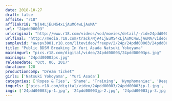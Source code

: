 ```yaml
---
date: 2018-10-27
draft: false
affsite: "r18"
afflinkr18: "NjA4LjEuMS4xLjAuMC4wLjAuMA"
url: "24pdd00003"
urloriginal: "http://www.r18.com/videos/vod/movies/detail/-/id=24pdd00003"
urlfinal: "http://media.r18.com/track/NjA4LjEuMS4xLjAuMC4wLjAuMA/videos/vod/movies/detail/-/id=24pdd00003"
samplevid: "awspv3001.r18.com/litevideo/freepv/2/24p/24pdd00003/24pdd00003_dmb_w.mp4"
title: "Public BDSM Breaking In Yuri Asada Natsuki Yokoyama"
mainimgurl: "pics.r18.com/digital/video/24pdd00003/24pdd00003ps.jpg"
mainimgs: "24pdd00003ps.jpg"
releasedate: "Oct. 06, 2017"
duration: 120
productioncomp: "Dream Ticket"
girls: ['Natsuki Yokoyama', 'Yuri Asada']
categories: ['Ropes & Ties', 'Shame', 'Training', 'Nymphomaniac', 'Deep Throat', 'Hi-Def']
imgurls: ['pics.r18.com/digital/video/24pdd00003/24pdd00003jp-1.jpg', 'pics.r18.com/digital/video/24pdd00003/24pdd00003jp-2.jpg', 'pics.r18.com/digital/video/24pdd00003/24pdd00003jp-3.jpg', 'pics.r18.com/digital/video/24pdd00003/24pdd00003jp-4.jpg', 'pics.r18.com/digital/video/24pdd00003/24pdd00003jp-5.jpg', 'pics.r18.com/digital/video/24pdd00003/24pdd00003jp-6.jpg', 'pics.r18.com/digital/video/24pdd00003/24pdd00003jp-7.jpg', 'pics.r18.com/digital/video/24pdd00003/24pdd00003jp-8.jpg', 'pics.r18.com/digital/video/24pdd00003/24pdd00003jp-9.jpg', 'pics.r18.com/digital/video/24pdd00003/24pdd00003jp-10.jpg', 'pics.r18.com/digital/video/24pdd00003/24pdd00003jp-11.jpg', 'pics.r18.com/digital/video/24pdd00003/24pdd00003jp-12.jpg', 'pics.r18.com/digital/video/24pdd00003/24pdd00003jp-13.jpg', 'pics.r18.com/digital/video/24pdd00003/24pdd00003jp-14.jpg', 'pics.r18.com/digital/video/24pdd00003/24pdd00003jp-15.jpg', 'pics.r18.com/digital/video/24pdd00003/24pdd00003jp-16.jpg', 'pics.r18.com/digital/video/24pdd00003/24pdd00003jp-17.jpg', 'pics.r18.com/digital/video/24pdd00003/24pdd00003jp-18.jpg', 'pics.r18.com/digital/video/24pdd00003/24pdd00003jp-19.jpg', 'pics.r18.com/digital/video/24pdd00003/24pdd00003jp-20.jpg']
imgs: ['24pdd00003jp-1.jpg', '24pdd00003jp-2.jpg', '24pdd00003jp-3.jpg', '24pdd00003jp-4.jpg', '24pdd00003jp-5.jpg', '24pdd00003jp-6.jpg', '24pdd00003jp-7.jpg', '24pdd00003jp-8.jpg', '24pdd00003jp-9.jpg', '24pdd00003jp-10.jpg', '24pdd00003jp-11.jpg', '24pdd00003jp-12.jpg', '24pdd00003jp-13.jpg', '24pdd00003jp-14.jpg', '24pdd00003jp-15.jpg', '24pdd00003jp-16.jpg', '24pdd00003jp-17.jpg', '24pdd00003jp-18.jpg', '24pdd00003jp-19.jpg', '24pdd00003jp-20.jpg']
---
```

